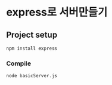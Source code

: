 # express로 서버만들기

## Project setup
```
npm install express
```

### Compile
```
node basicServer.js
```